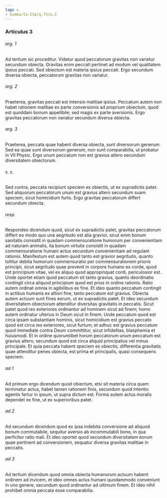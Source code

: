 ```yaml
---
tags : 
- Summa/Ia-IIæ/q.73/a.3
---
```


### Articulus 3

###### arg. 1
Ad tertium sic proceditur. Videtur quod peccatorum gravitas non varietur secundum obiecta. Gravitas enim peccati pertinet ad modum vel qualitatem ipsius peccati. Sed obiectum est materia ipsius peccati. Ergo secundum diversa obiecta, peccatorum gravitas non variatur.

###### arg. 2
Praeterea, gravitas peccati est intensio malitiae ipsius. Peccatum autem non habet rationem malitiae ex parte conversionis ad proprium obiectum, quod est quoddam bonum appetibile; sed magis ex parte aversionis. Ergo gravitas peccatorum non variatur secundum diversa obiecta.

###### arg. 3
Praeterea, peccata quae habent diversa obiecta, sunt diversorum generum. Sed ea quae sunt diversorum generum, non sunt comparabilia, ut probatur in VII Physic. Ergo unum peccatum non est gravius altero secundum diversitatem obiectorum.

###### s. c.
Sed contra, peccata recipiunt speciem ex obiectis, ut ex supradictis patet. Sed aliquorum peccatorum unum est gravius altero secundum suam speciem, sicut homicidium furto. Ergo gravitas peccatorum differt secundum obiecta.

###### resp.
Respondeo dicendum quod, sicut ex supradictis patet, gravitas peccatorum differt eo modo quo una aegritudo est alia gravior, sicut enim bonum sanitatis consistit in quadam commensuratione humorum per convenientiam ad naturam animalis, ita bonum virtutis consistit in quadam commensuratione humani actus secundum convenientiam ad regulam rationis. Manifestum est autem quod tanto est gravior aegritudo, quanto tollitur debita humorum commensuratio per commensurationem prioris principii, sicut aegritudo quae provenit in corpore humano ex corde, quod est principium vitae, vel ex aliquo quod appropinquat cordi, periculosior est. Unde oportet etiam quod peccatum sit tanto gravius, quanto deordinatio contingit circa aliquod principium quod est prius in ordine rationis. Ratio autem ordinat omnia in agibilibus ex fine. Et ideo quanto peccatum contingit in actibus humanis ex altiori fine, tanto peccatum est gravius. Obiecta autem actuum sunt fines eorum, ut ex supradictis patet. Et ideo secundum diversitatem obiectorum attenditur diversitas gravitatis in peccatis. Sicut patet quod res exteriores ordinantur ad hominem sicut ad finem; homo autem ordinatur ulterius in Deum sicut in finem. Unde peccatum quod est circa ipsam substantiam hominis, sicut homicidium est gravius peccato quod est circa res exteriores, sicut furtum; et adhuc est gravius peccatum quod immediate contra Deum committitur, sicut infidelitas, blasphemia et huiusmodi. Et in ordine quorumlibet horum peccatorum unum peccatum est gravius altero, secundum quod est circa aliquid principalius vel minus principale. Et quia peccata habent speciem ex obiectis, differentia gravitatis quae attenditur penes obiecta, est prima et principalis, quasi consequens speciem.

###### ad 1
Ad primum ergo dicendum quod obiectum, etsi sit materia circa quam terminatur actus, habet tamen rationem finis, secundum quod intentio agentis fertur in ipsum, ut supra dictum est. Forma autem actus moralis dependet ex fine, ut ex superioribus patet.

###### ad 2
Ad secundum dicendum quod ex ipsa indebita conversione ad aliquod bonum commutabile, sequitur aversio ab incommutabili bono, in qua perficitur ratio mali. Et ideo oportet quod secundum diversitatem eorum quae pertinent ad conversionem, sequatur diversa gravitas malitiae in peccatis.

###### ad 3
Ad tertium dicendum quod omnia obiecta humanorum actuum habent ordinem ad invicem, et ideo omnes actus humani quodammodo conveniunt in uno genere, secundum quod ordinantur ad ultimum finem. Et ideo nihil prohibet omnia peccata esse comparabilia.


